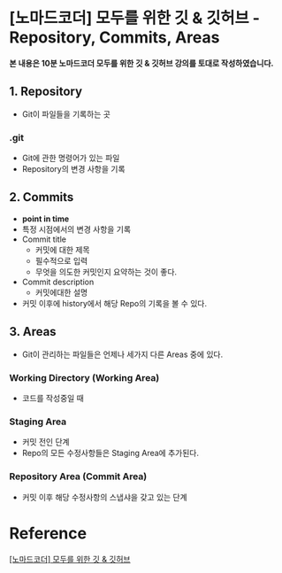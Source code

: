 

#  [노마드코더] 모두를 위한 깃 & 깃허브 - Repository, Commits, Areas

**본 내용은 10분 노마드코더 모두를 위한 깃 & 깃허브 강의를 토대로 작성하였습니다.**



## 1. Repository

* Git이 파일들을 기록하는 곳



### .git

* Git에 관한 명령어가 있는 파일
* Repository의 변경 사항을 기록



## 2. Commits

* **point in time**
* 특정 시점에서의 변경 사항을 기록
* Commit title
  * 커밋에 대한 제목
  * 필수적으로 입력
  * 무엇을 의도한 커밋인지 요약하는 것이 좋다.
* Commit description
  * 커밋에대한 설명
* 커밋 이후에 history에서 해당 Repo의 기록을 볼 수 있다.



## 3. Areas

* Git이 관리하는 파일들은 언제나 세가지 다른 Areas 중에 있다.



### Working Directory (Working Area)

* 코드를 작성중일 때



### Staging Area

* 커밋 전인 단계
* Repo의 모든 수정사항들은 Staging Area에 추가된다.



### Repository Area (Commit Area)

* 커밋 이후 해당 수정사항의 스냅샤을 갖고 있는 단계

# Reference

[[노마드코더] 모두를 위한 깃 & 깃허브](https://nomadcoders.co/git-for-beginners/lobby)

